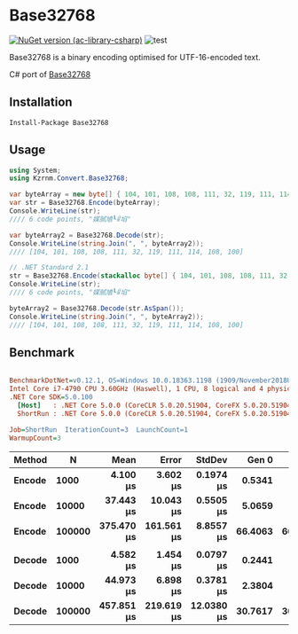 # Base32768

[![NuGet version (ac-library-csharp)](https://img.shields.io/nuget/v/Base32768.svg?style=flat-square)](https://www.nuget.org/packages/ac-library-csharp/)
![test](https://github.com/naminodarie/Base32768/workflows/test/badge.svg?branch=master)

Base32768 is a binary encoding optimised for UTF-16-encoded text.

C# port of [Base32768](https://github.com/qntm/base32768)

## Installation

```
Install-Package Base32768
```

## Usage

```C#
using System;
using Kzrnm.Convert.Base32768;

var byteArray = new byte[] { 104, 101, 108, 108, 111, 32, 119, 111, 114, 108, 100 };
var str = Base32768.Encode(byteArray);
Console.WriteLine(str);
//// 6 code points, "媒腻㐤┖ꈳ埳"

var byteArray2 = Base32768.Decode(str);
Console.WriteLine(string.Join(", ", byteArray2));
//// [104, 101, 108, 108, 111, 32, 119, 111, 114, 108, 100]

// .NET Standard 2.1
str = Base32768.Encode(stackalloc byte[] { 104, 101, 108, 108, 111, 32, 119, 111, 114, 108, 100 });
Console.WriteLine(str);
//// 6 code points, "媒腻㐤┖ꈳ埳"

byteArray2 = Base32768.Decode(str.AsSpan());
Console.WriteLine(string.Join(", ", byteArray2));
//// [104, 101, 108, 108, 111, 32, 119, 111, 114, 108, 100]
```

## Benchmark

``` ini

BenchmarkDotNet=v0.12.1, OS=Windows 10.0.18363.1198 (1909/November2018Update/19H2)
Intel Core i7-4790 CPU 3.60GHz (Haswell), 1 CPU, 8 logical and 4 physical cores
.NET Core SDK=5.0.100
  [Host]   : .NET Core 5.0.0 (CoreCLR 5.0.20.51904, CoreFX 5.0.20.51904), X64 RyuJIT
  ShortRun : .NET Core 5.0.0 (CoreCLR 5.0.20.51904, CoreFX 5.0.20.51904), X64 RyuJIT

Job=ShortRun  IterationCount=3  LaunchCount=1  
WarmupCount=3  

```
| Method |      N |       Mean |      Error |     StdDev |   Gen 0 |   Gen 1 |   Gen 2 | Allocated |
|------- |------- |-----------:|-----------:|-----------:|--------:|--------:|--------:|----------:|
| **Encode** |   **1000** |   **4.100 μs** |   **3.602 μs** |  **0.1974 μs** |  **0.5341** |       **-** |       **-** |   **2.19 KB** |
| **Encode** |  **10000** |  **37.443 μs** |  **10.043 μs** |  **0.5505 μs** |  **5.0659** |       **-** |       **-** |  **20.94 KB** |
| **Encode** | **100000** | **375.470 μs** | **161.561 μs** |  **8.8557 μs** | **66.4063** | **66.4063** | **66.4063** | **208.44 KB** |
|        |        |            |            |            |         |         |         |           |
| **Decode** |   **1000** |   **4.582 μs** |   **1.454 μs** |  **0.0797 μs** |  **0.2441** |       **-** |       **-** |      **1 KB** |
| **Decode** |  **10000** |  **44.973 μs** |   **6.898 μs** |  **0.3781 μs** |  **2.3804** |       **-** |       **-** |   **9.79 KB** |
| **Decode** | **100000** | **457.851 μs** | **219.619 μs** | **12.0380 μs** | **30.7617** | **30.7617** | **30.7617** |  **97.68 KB** |
